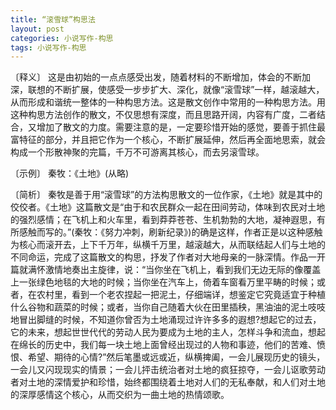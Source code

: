```yaml
---
title: “滚雪球”构思法
layout: post
categories: 小说写作-构思
tags: 小说写作-构思
---
```


〔释义〕 这是由初始的一点点感受出发，随着材料的不断增加，体会的不断加深，联想的不断扩展，使感受一步步扩大、深化，就像“滚雪球”一样，越滚越大，从而形成和谐统一整体的一种构思方法。这是散文创作中常用的一种构思方法。用这种构思方法创作的散文，不仅思想有深度，而且思路开阔，内容有广度，二者结合，又增加了散文的力度。需要注意的是，一定要珍惜开始的感觉，要善于抓住最富特征的部分，并且把它作为一个核心，不断扩展延伸，然后再全面地思索，就会构成一个形散神聚的完篇，千万不可游离其核心，而去另滚雪球。

〔示例〕 秦牧：《土地》(从略)

〔简析〕 秦牧是善于用“滚雪球”的方法构思散文的一位作家，《土地》就是其中的佼佼者。《土地》这篇散文是“由于和农民群众一起在田间劳动，体味到农民对土地的强烈感情；在飞机上和火车里，看到莽莽苍苍、生机勃勃的大地，凝神遐思，有所感触而写的。”(秦牧：《努力冲刺，刷新纪录》)的确是这样，作者正是以这种感触为核心而滚开去，上下千万年，纵横千万里，越滚越大，从而联结起人们与土地的不同命运，完成了这篇散文的构思，抒发了作者对大地母亲的一脉深情。作品一开篇就满怀激情地奏出主旋律，说：“当你坐在飞机上，看到我们无边无际的像覆盖上一张绿色地毯的大地的时候；当你坐在汽车上，倚着车窗看万里平畴的时候；或者，在农村里，看到一个老农捏起一把泥土，仔细端详，想鉴定它究竟适宜于种植什么谷物和蔬菜的时候；或者，当你自己随着大伙在田里插秧，黑油油的泥土吱吱地冒出脚缝的时候，不知道你曾否为土地涌现过许许多多的遐想?想起它的过去，它的未来，想起世世代代的劳动人民为要成为土地的主人，怎样斗争和流血，想起在绵长的历史中，我们每一块土地上面曾经出现过的人物和事迹，他们的苦难、愤恨、希望、期待的心情?”然后笔墨或远或近，纵横捭阖，一会儿展现历史的镜头，一会儿又闪现现实的情景；一会儿抨击统治者对土地的疯狂掠夺，一会儿讴歌劳动者对土地的深情爱护和珍惜，始终都围绕着土地对人们的无私奉献，和人们对土地的深厚感情这个核心，从而交织为一曲土地的热情颂歌。 